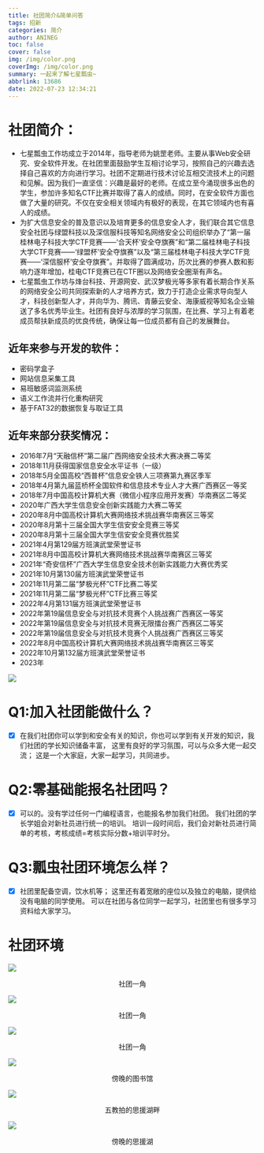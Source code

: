 ```yaml
---
title: 社团简介&简单问答
tags: 招新
categories: 简介
author: ANINEG
toc: false
cover: false
img: /img/color.png
coverImg: /img/color.png
summary: 一起来了解七星瓢虫~
abbrlink: 13686
date: 2022-07-23 12:34:21
---
```


# 社团简介：

- 七星瓢虫工作坊成立于2014年，指导老师为姚罡老师。主要从事Web安全研究、安全软件开发。在社团里面鼓励学生互相讨论学习，按照自己的兴趣去选择自己喜欢的方向进行学习。社团不定期进行技术讨论互相交流技术上的问题和见解。因为我们一直坚信：兴趣是最好的老师。在成立至今涌现很多出色的学生，参加许多知名CTF比赛并取得了喜人的成绩。同时，在安全软件方面也做了大量的研究。不仅在安全相关领域内有极好的表现，在其它领域内也有喜人的成绩。
- 为扩大信息安全的普及意识以及培育更多的信息安全人才，我们联合其它信息安全社团与绿盟科技以及深信服科技等知名网络安全公司组织举办了“第一届桂林电子科技大学CTF竞赛——‘合天杯’安全夺旗赛”和“第二届桂林电子科技大学CTF竞赛——‘绿盟杯’安全夺旗赛”以及“第三届桂林电子科技大学CTF竞赛——‘深信服杯’安全夺旗赛”。并取得了圆满成功，历次比赛的参赛人数和影响力逐年增加，桂电CTF竞赛已在CTF圈以及网络安全圈渐有声名。
- 七星瓢虫工作坊与烽台科技、开源网安、武汉梦极光等多家有着长期合作关系的网络安全公司共同探索新的人才培养方式，致力于打造企业需求导向型人才，科技创新型人才，并向华为、腾讯、青藤云安全、海康威视等知名企业输送了多名优秀毕业生。社团有良好与浓厚的学习氛围，在比赛、学习上有着老成员帮扶新成员的优良传统，确保让每一位成员都有自己的发展舞台。

## 近年来参与开发的软件：

- 密码学盒子
- 网站信息采集工具
- 易班敏感词监测系统
- 语义工作流并行化重构研究
- 基于FAT32的数据恢复与取证工具

## 近年来部分获奖情况：

- 2016年7月“天融信杯”第二届广西网络安全技术大赛决赛二等奖
- 2018年11月获得国家信息安全水平证书（一级）
- 2018年5月全国高校“西普杯”信息安全铁人三项赛第九赛区季军
- 2018年4月第九届蓝桥杯全国软件和信息技术专业人才大赛广西赛区一等奖
- 2018年7月中国高校计算机大赛（微信小程序应用开发赛）华南赛区二等奖
- 2020年广西大学生信息安全创新实践能力大赛二等奖
- 2020年8月中国高校计算机大赛网络技术挑战赛华南赛区三等奖
- 2020年8月第十三届全国大学生信安安全竞赛三等奖
- 2020年8月第十三届全国大学生信安安全竞赛优胜奖
- 2021年4月第129届方班演武堂荣誉证书
- 2021年8月中国高校计算机大赛网络技术挑战赛华南赛区三等奖
- 2021年“奇安信杯”广西大学生信息安全技术创新实践能力大赛优秀奖
- 2021年10月第130届方班演武堂荣誉证书
- 2021年11月第二届“梦极光杯”CTF比赛二等奖
- 2021年11月第二届“梦极光杯”CTF比赛三等奖
- 2022年4月第131届方班演武堂荣誉证书
- 2022年第19届信息安全与对抗技术竞赛个人挑战赛广西赛区一等奖
- 2022年第19届信息安全与对抗技术竞赛无限擂台赛广西赛区二等奖
- 2022年第19届信息安全与对抗技术竞赛个人挑战赛广西赛区三等奖
- 2022年8月中国高校计算机大赛网络技术挑战赛华南赛区三等奖
- 2022年10月第132届方班演武堂荣誉证书
- 2023年

![](/img/qixingpc.png)

# Q1:加入社团能做什么？

- [x] 在我们社团你可以学到和安全有关的知识，你也可以学到有关开发的知识，我们社团的学长知识储备丰富， 这里有良好的学习氛围，可以与众多大佬一起交流； 这是一个大家庭，大家一起学习，共同进步。

# Q2:零基础能报名社团吗？

- [x] 可以的。没有学过任何一门编程语言，也能报名参加我们社团。 我们社团的学长学姐会对新社员进行统一的培训。 培训一段时间后，我们会对新社员进行简单的考核，考核成绩=考核实际分数+培训平时分。

# Q3:瓢虫社团环境怎么样？

- [x] 社团里配备空调，饮水机等； 这里还有着宽敞的座位以及独立的电脑，提供给没有电脑的同学使用。 可以在社团与各位同学一起学习，社团里也有很多学习资料给大家学习。

# 社团环境

![](/img/img-21.jpg)

<center>社团一角</center>

![](/img/img-22.jpg)

<center>社团一角</center>

![](/img/img-23.jpg)

<center>社团一角</center>

![](/img/tsg.jpg)

<center>傍晚的图书馆</center>

![](/img/syhp.jpg)

<center>五教拍的思援湖畔</center>

![](/img/syh.jpg)

<center>傍晚的思援湖</center>

